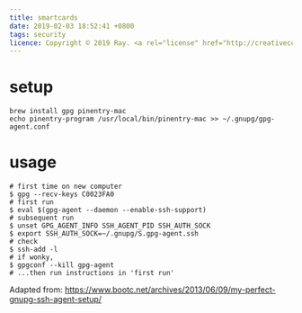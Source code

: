 ```yaml
---
title: smartcards
date: 2019-02-03 18:52:41 +0800
tags: security
licence: Copyright © 2019 Ray. <a rel="license" href="http://creativecommons.org/licenses/by/4.0/"><img alt="Creative Commons Attribution 4.0 International License" src="https://i.creativecommons.org/l/by/4.0/80x15.png" /></a>
---
```


# setup
```console
brew install gpg pinentry-mac
echo pinentry-program /usr/local/bin/pinentry-mac >> ~/.gnupg/gpg-agent.conf
```

# usage
```console
# first time on new computer
$ gpg --recv-keys C0023FA0
# first run
$ eval $(gpg-agent --daemon --enable-ssh-support)
# subsequent run
$ unset GPG_AGENT_INFO SSH_AGENT_PID SSH_AUTH_SOCK
$ export SSH_AUTH_SOCK=~/.gnupg/S.gpg-agent.ssh
# check
$ ssh-add -l
# if wonky,
$ gpgconf --kill gpg-agent
# ...then run instructions in 'first run'
```

Adapted from: <https://www.bootc.net/archives/2013/06/09/my-perfect-gnupg-ssh-agent-setup/>

